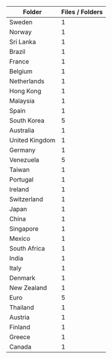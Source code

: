 | Folder         |   Files / Folders |
|----------------|-------------------|
| Sweden         |                 1 |
| Norway         |                 1 |
| Sri Lanka      |                 1 |
| Brazil         |                 1 |
| France         |                 1 |
| Belgium        |                 1 |
| Netherlands    |                 1 |
| Hong Kong      |                 1 |
| Malaysia       |                 1 |
| Spain          |                 1 |
| South Korea    |                 5 |
| Australia      |                 1 |
| United Kingdom |                 1 |
| Germany        |                 1 |
| Venezuela      |                 5 |
| Taiwan         |                 1 |
| Portugal       |                 1 |
| Ireland        |                 1 |
| Switzerland    |                 1 |
| Japan          |                 1 |
| China          |                 1 |
| Singapore      |                 1 |
| Mexico         |                 1 |
| South Africa   |                 1 |
| India          |                 1 |
| Italy          |                 1 |
| Denmark        |                 1 |
| New Zealand    |                 1 |
| Euro           |                 5 |
| Thailand       |                 1 |
| Austria        |                 1 |
| Finland        |                 1 |
| Greece         |                 1 |
| Canada         |                 1 |